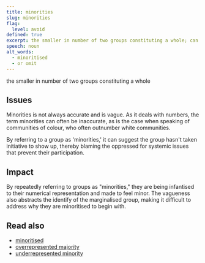 ```yaml
---
title: minorities
slug: minorities
flag:
  level: avoid
defined: true
excerpt: the smaller in number of two groups constituting a whole; can be inaccurate and vague
speech: noun
alt_words:
  - minoritised
  - or omit
---
```


the smaller in number of two groups constituting a whole

## Issues

Minorities is not always accurate and is vague. As it deals with numbers, the term minorities can often be inaccurate, as is the case when speaking of communities of colour, who often outnumber white communities.

By referring to a group as 'minorities,' it can suggest the group hasn't taken initiative to show up, thereby blaming the oppressed for systemic issues that prevent their participation.

## Impact

By repeatedly referring to groups as "minorities," they are being infantised to their numerical representation and made to feel minor. The vagueness also abstracts the identify of the marginalised group, making it difficult to address why they are minoritised to begin with.

## Read also

- [minoritised](/definitions/minoritised)
- [overrepresented majority](/definitions/overrepresented-majority)
- [underrepresented minority](/definitions/underrepresented-minority)
